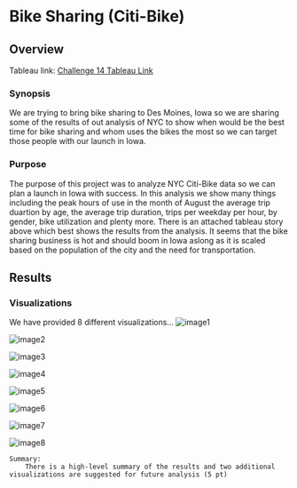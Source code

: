 # Bike Sharing (Citi-Bike)
## Overview

Tableau link: [Challenge 14 Tableau Link](https://public.tableau.com/views/Challenge_14_Tableau/Citi-BikeUseStory?:language=en-US&publish=yes&:display_count=n&:origin=viz_share_link)

### Synopsis

We are trying to bring bike sharing to Des Moines, Iowa so we are sharing some of the results of out analysis of NYC to show when would be the best time for bike sharing and whom uses the bikes the most so we can target those people with our launch in Iowa.

### Purpose

The purpose of this project was to analyze NYC Citi-Bike data so we can plan a launch in Iowa with success. In this analysis we show many things including the peak hours of use in the month of August the average trip duartion by age, the average trip duration, trips per weekday per hour, by gender, bike utilization and plenty more. There is an attached tableau story above which best shows the results from the analysis. It seems that the bike sharing business is hot and should boom in Iowa aslong as it is scaled based on the population of the city and the need for transportation.

## Results

### Visualizations

We have provided 8 different visualizations...
![image1](https://github.com/Ajsforlife/bikesharing/blob/main/pictures/Screenshot%202022-08-27%20155255.png)

![image2](https://github.com/Ajsforlife/bikesharing/blob/main/pictures/Screenshot%202022-08-27%20155255.png)

![image3](https://github.com/Ajsforlife/bikesharing/blob/main/pictures/Screenshot%202022-08-27%20155255.png)

![image4](https://github.com/Ajsforlife/bikesharing/blob/main/pictures/Screenshot%202022-08-27%20155255.png)

![image5](https://github.com/Ajsforlife/bikesharing/blob/main/pictures/Screenshot%202022-08-27%20155255.png)

![image6](https://github.com/Ajsforlife/bikesharing/blob/main/pictures/Screenshot%202022-08-27%20155255.png)

![image7](https://github.com/Ajsforlife/bikesharing/blob/main/pictures/Screenshot%202022-08-27%20155255.png)

![image8](https://github.com/Ajsforlife/bikesharing/blob/main/pictures/Screenshot%202022-08-27%20155255.png)




    Summary:
        There is a high-level summary of the results and two additional visualizations are suggested for future analysis (5 pt)
